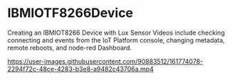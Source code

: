 # IBMIOTF8266Device

Creating an IBMIOT8266 Device with Lux Sensor
Videos include checking connecting and events from the IoT Platform console, changing metadata, remote reboots, and node-red Dashboard.



https://user-images.githubusercontent.com/90883512/161774078-2294f72c-48ce-4283-b3e8-a9482c43706a.mp4

